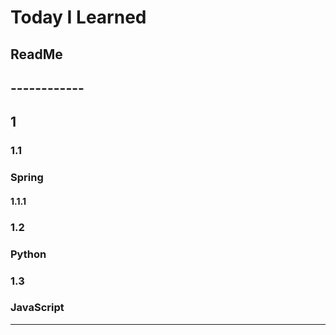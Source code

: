 # Today I Learned

## ReadMe

## ------------

## 1
### 1.1 
### Spring
#### 1.1.1
### 1.2
### Python
### 1.3
### JavaScript
----------